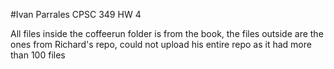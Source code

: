 #Ivan Parrales CPSC 349 HW 4

All files inside the coffeerun folder is from the book, the files outside are the ones from Richard's repo, could not upload his entire repo as it had more than 100 files
